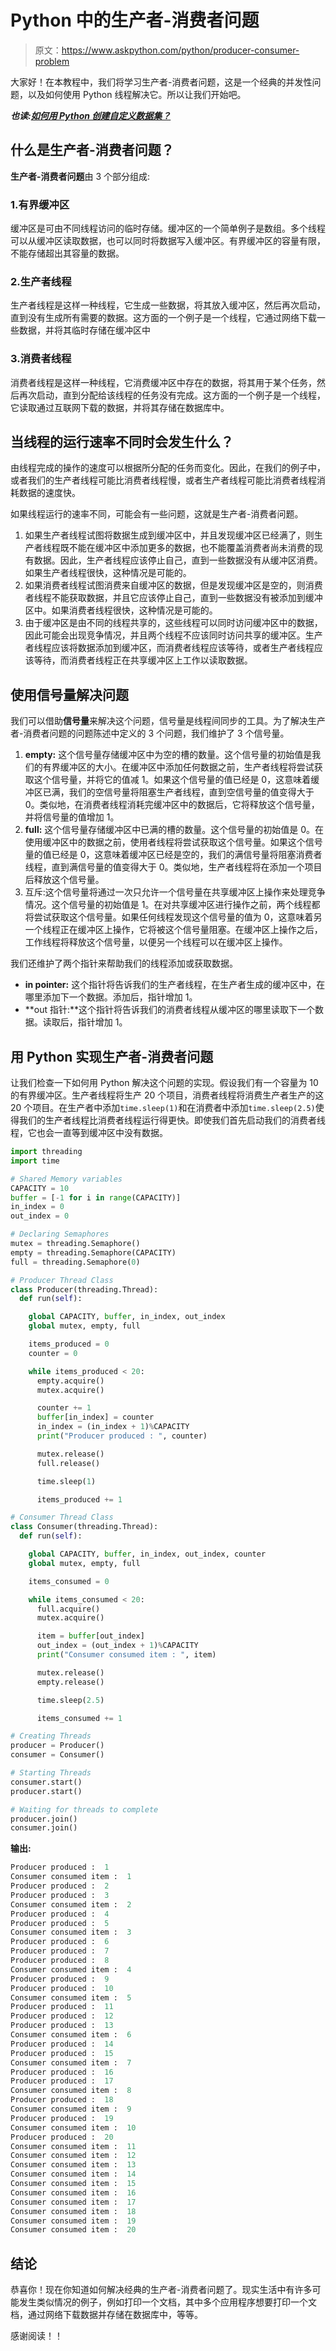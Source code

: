 # Python 中的生产者-消费者问题

> 原文：<https://www.askpython.com/python/producer-consumer-problem>

大家好！在本教程中，我们将学习生产者-消费者问题，这是一个经典的并发性问题，以及如何使用 Python 线程解决它。所以让我们开始吧。

***也读:[如何用 Python 创建自定义数据集？](https://www.askpython.com/python-modules/pytorch-custom-datasets)***

## 什么是生产者-消费者问题？

**生产者-消费者问题**由 3 个部分组成:

### 1.**有界缓冲区**

缓冲区是可由不同线程访问的临时存储。缓冲区的一个简单例子是数组。多个线程可以从缓冲区读取数据，也可以同时将数据写入缓冲区。有界缓冲区的容量有限，不能存储超出其容量的数据。

### 2.**生产者线程**

生产者线程是这样一种线程，它生成一些数据，将其放入缓冲区，然后再次启动，直到没有生成所有需要的数据。这方面的一个例子是一个线程，它通过网络下载一些数据，并将其临时存储在缓冲区中

### 3.**消费者线程**

消费者线程是这样一种线程，它消费缓冲区中存在的数据，将其用于某个任务，然后再次启动，直到分配给该线程的任务没有完成。这方面的一个例子是一个线程，它读取通过互联网下载的数据，并将其存储在数据库中。

## 当线程的运行速率不同时会发生什么？

由线程完成的操作的速度可以根据所分配的任务而变化。因此，在我们的例子中，或者我们的生产者线程可能比消费者线程慢，或者生产者线程可能比消费者线程消耗数据的速度快。

如果线程运行的速率不同，可能会有一些问题，这就是生产者-消费者问题。

1.  如果生产者线程试图将数据生成到缓冲区中，并且发现缓冲区已经满了，则生产者线程既不能在缓冲区中添加更多的数据，也不能覆盖消费者尚未消费的现有数据。因此，生产者线程应该停止自己，直到一些数据没有从缓冲区消费。如果生产者线程很快，这种情况是可能的。
2.  如果消费者线程试图消费来自缓冲区的数据，但是发现缓冲区是空的，则消费者线程不能获取数据，并且它应该停止自己，直到一些数据没有被添加到缓冲区中。如果消费者线程很快，这种情况是可能的。
3.  由于缓冲区是由不同的线程共享的，这些线程可以同时访问缓冲区中的数据，因此可能会出现竞争情况，并且两个线程不应该同时访问共享的缓冲区。生产者线程应该将数据添加到缓冲区，而消费者线程应该等待，或者生产者线程应该等待，而消费者线程正在共享缓冲区上工作以读取数据。

## 使用信号量解决问题

我们可以借助**信号量**来解决这个问题，信号量是线程间同步的工具。为了解决生产者-消费者问题的问题陈述中定义的 3 个问题，我们维护了 3 个信号量。

1.  **empty:** 这个信号量存储缓冲区中为空的槽的数量。这个信号量的初始值是我们的有界缓冲区的大小。在缓冲区中添加任何数据之前，生产者线程将尝试获取这个信号量，并将它的值减 1。如果这个信号量的值已经是 0，这意味着缓冲区已满，我们的空信号量将阻塞生产者线程，直到空信号量的值变得大于 0。类似地，在消费者线程消耗完缓冲区中的数据后，它将释放这个信号量，并将信号量的值增加 1。
2.  **full:** 这个信号量存储缓冲区中已满的槽的数量。这个信号量的初始值是 0。在使用缓冲区中的数据之前，使用者线程将尝试获取这个信号量。如果这个信号量的值已经是 0，这意味着缓冲区已经是空的，我们的满信号量将阻塞消费者线程，直到满信号量的值变得大于 0。类似地，生产者线程将在添加一个项目后释放这个信号量。
3.  互斥:这个信号量将通过一次只允许一个信号量在共享缓冲区上操作来处理竞争情况。这个信号量的初始值是 1。在对共享缓冲区进行操作之前，两个线程都将尝试获取这个信号量。如果任何线程发现这个信号量的值为 0，这意味着另一个线程正在缓冲区上操作，它将被这个信号量阻塞。在缓冲区上操作之后，工作线程将释放这个信号量，以便另一个线程可以在缓冲区上操作。

我们还维护了两个指针来帮助我们的线程添加或获取数据。

*   **in pointer:** 这个指针将告诉我们的生产者线程，在生产者生成的缓冲区中，在哪里添加下一个数据。添加后，指针增加 1。
*   **out 指针:**这个指针将告诉我们的消费者线程从缓冲区的哪里读取下一个数据。读取后，指针增加 1。

## 用 Python 实现生产者-消费者问题

让我们检查一下如何用 Python 解决这个问题的实现。假设我们有一个容量为 10 的有界缓冲区。生产者线程将生产 20 个项目，消费者线程将消费生产者生产的这 20 个项目。在生产者中添加`time.sleep(1)`和在消费者中添加`time.sleep(2.5)`使得我们的生产者线程比消费者线程运行得更快。即使我们首先启动我们的消费者线程，它也会一直等到缓冲区中没有数据。

```py
import threading
import time

# Shared Memory variables
CAPACITY = 10
buffer = [-1 for i in range(CAPACITY)]
in_index = 0
out_index = 0

# Declaring Semaphores
mutex = threading.Semaphore()
empty = threading.Semaphore(CAPACITY)
full = threading.Semaphore(0)

# Producer Thread Class
class Producer(threading.Thread):
  def run(self):

    global CAPACITY, buffer, in_index, out_index
    global mutex, empty, full

    items_produced = 0
    counter = 0

    while items_produced < 20:
      empty.acquire()
      mutex.acquire()

      counter += 1
      buffer[in_index] = counter
      in_index = (in_index + 1)%CAPACITY
      print("Producer produced : ", counter)

      mutex.release()
      full.release()

      time.sleep(1)

      items_produced += 1

# Consumer Thread Class
class Consumer(threading.Thread):
  def run(self):

    global CAPACITY, buffer, in_index, out_index, counter
    global mutex, empty, full

    items_consumed = 0

    while items_consumed < 20:
      full.acquire()
      mutex.acquire()

      item = buffer[out_index]
      out_index = (out_index + 1)%CAPACITY
      print("Consumer consumed item : ", item)

      mutex.release()
      empty.release()      

      time.sleep(2.5)

      items_consumed += 1

# Creating Threads
producer = Producer()
consumer = Consumer()

# Starting Threads
consumer.start()
producer.start()

# Waiting for threads to complete
producer.join()
consumer.join()

```

**输出:**

```py
Producer produced :  1
Consumer consumed item :  1
Producer produced :  2
Producer produced :  3
Consumer consumed item :  2
Producer produced :  4
Producer produced :  5
Consumer consumed item :  3
Producer produced :  6
Producer produced :  7
Producer produced :  8
Consumer consumed item :  4
Producer produced :  9
Producer produced :  10
Consumer consumed item :  5
Producer produced :  11
Producer produced :  12
Producer produced :  13
Consumer consumed item :  6
Producer produced :  14
Producer produced :  15
Consumer consumed item :  7
Producer produced :  16
Producer produced :  17
Consumer consumed item :  8
Producer produced :  18
Consumer consumed item :  9
Producer produced :  19
Consumer consumed item :  10
Producer produced :  20
Consumer consumed item :  11
Consumer consumed item :  12
Consumer consumed item :  13
Consumer consumed item :  14
Consumer consumed item :  15
Consumer consumed item :  16
Consumer consumed item :  17
Consumer consumed item :  18
Consumer consumed item :  19
Consumer consumed item :  20

```

## 结论

恭喜你！现在你知道如何解决经典的生产者-消费者问题了。现实生活中有许多可能发生类似情况的例子，例如打印一个文档，其中多个应用程序想要打印一个文档，通过网络下载数据并存储在数据库中，等等。

感谢阅读！！